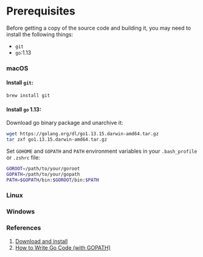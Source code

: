 # Prerequisites

Before getting a copy of the source code and building it, you may need to install the following things:

* `git`
* `go`:1.13

### macOS

#### Install `git`:

```bash
brew install git
```

#### Install `go` 1.13:

Download go binary package and unarchive it:

```bash
wget https://golang.org/dl/go1.13.15.darwin-amd64.tar.gz
tar zxf go1.13.15.darwin-amd64.tar.gz
```

Set `GOHOME` and `GOPATH` and `PATH` environment variables in your `.bash_profile` or `.zshrc` file:

```bash
GOROOT=/path/to/your/goroot
GOPATH=/path/to/your/gopath
PATH=$GOPATH/bin:$GOROOT/bin:$PATH
```

### Linux

### Windows

### References

1. [Download and install](https://golang.org/doc/install)
2. [How to Write Go Code \(with GOPATH\)](https://golang.org/doc/gopath_code)

